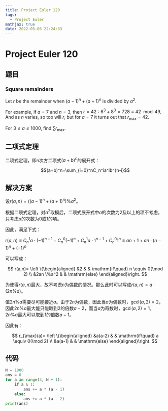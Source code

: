 ```yaml
---
title: Project Euler 120
tags:
  - Project Euler
mathjax: true
date: 2022-05-06 22:24:33
---
```


<escape><!-- more --></escape>

# Project Euler 120

## 题目

### Square remainders

Let $r$ be the remainder when $(a-1)^n + (a+1)^n$ is divided by $a^2$.

For example, if $a = 7$ and $n = 3$, then $r = 42: 6^3 + 8^3 = 728 \equiv 42 \mod 49$. And as $n$ varies, so too will $r$, but for $a = 7$ it turns out that $r_{\max} = 42$.

For $3 \le a \le 1000$, find $\sum r_{\max}$.

## 二项式定理

二项式定理，即$n$次方二项式$(a+b)^n$的展开式：

$$(a+b)^n=\sum_{i=0}^nC_n^ia^ib^{n-i}$$

## 解决方案

设$r(a,n)=((a-1)^n+(a+1)^n) \% a^2$。

根据二项式定理，对$a^2$取模后，二项式展开式中$a$的次数为$2$及以上的项不考虑，只考虑$a$的次数为$0$或$1$的项。

因此，满足下式：

$r(a,n) \equiv C_n^1a\cdot(-1)^{n-1}+C_n^0(-1)^n+C_n^1a\cdot 1^{n-1}+C_n^0 1^n\equiv an+1+an\cdot(n-1)^n+(-1)^n$

可以写成：

$$
r(a,n)=
\left \{\begin{aligned}
  &2  & & \mathrm{if\quad} n \equiv 0(\mod 2) \\
  &2an \%a^2 & & \mathrm{else}
\end{aligned}\right.
$$

为使得$r(a,n)$最大，故不考虑$n$为偶数的情况。那么此时可以写成$r(a,n)=a\cdot (2n \% a)$。

值$2n\%a$需要尽可能接近$a$。由于$2n$为偶数，因此当$a$为偶数时，$\gcd(a,2)=2$，因此$2n\%a$最大能只能取到$2$的倍数$a-2$，而当$a$为奇数时，$\gcd(a,2)=1$，$2n\%a$最大可以取到$1$的倍数$a-1$。

因此有：

$$
r_{\max}(a)=
\left \{\begin{aligned}
  &a(a-2)  & & \mathrm{if\quad} a \equiv 0(\mod 2) \\
  &a(a-1) & & \mathrm{else}
\end{aligned}\right.
$$

## 代码

```py
N = 1000
ans = 0
for a in range(3, N + 1):
    if a & 1:
        ans += a * (a - 1)
    else:
        ans += a * (a - 2)
print(ans)
```
